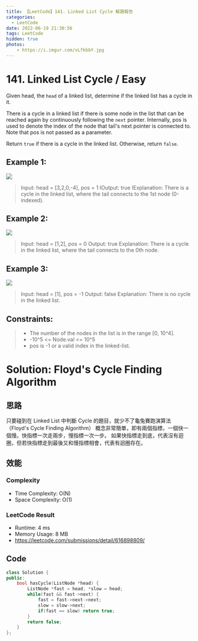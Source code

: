 ```yaml
---
title: 【LeetCode】141. Linked List Cycle 解題報告
categories:
  - LeetCode
date: 2022-06-19 21:30:56
tags: LeetCode
hidden: true
photos:
    - https://i.imgur.com/vLfkbbY.jpg
---
```


# 141. Linked List Cycle / Easy

Given head, the `head` of a linked list, determine if the linked list has a cycle in it.

There is a cycle in a linked list if there is some node in the list that can be reached again by continuously following the `next` pointer. Internally, pos is used to denote the index of the node that tail's next pointer is connected to. Note that pos is not passed as a parameter.

Return `true` if there is a cycle in the linked list. Otherwise, return `false`.

<!-- more -->

## Example 1:
![](https://assets.leetcode.com/uploads/2018/12/07/circularlinkedlist.png)
> Input: head = [3,2,0,-4], pos = 1
> IOutput: true
> IExplanation: There is a cycle in the linked list, where the tail connects to the 1st node (0-indexed).

## Example 2:
![](https://assets.leetcode.com/uploads/2018/12/07/circularlinkedlist_test2.png)
> Input: head = [1,2], pos = 0
> Output: true
> Explanation: There is a cycle in the linked list, where the tail connects to the 0th node.
 
## Example 3:
![](https://assets.leetcode.com/uploads/2018/12/07/circularlinkedlist_test3.png)
> Input: head = [1], pos = -1
> Output: false
> Explanation: There is no cycle in the linked list.

## Constraints:
> - The number of the nodes in the list is in the range [0, 10^4].
> - -10^5 <= Node.val <= 10^5
> - pos is -1 or a valid index in the linked-list.

# Solution: Floyd's Cycle Finding Algorithm
## 思路

只要碰到在 Linked List 中判斷 Cycle 的題目，就少不了龜兔賽跑演算法（Floyd's Cycle Finding Algorithm）
概念非常簡單，即有兩個指標，一個快一個慢。快指標一次走兩步，慢指標一次一步。
如果快指標走到底，代表沒有迴圈，但若快指標走到最後又和慢指標相會，代表有迴圈存在。

## 效能
### Complexity 
- Time Complexity: O(N)
- Space Complexity: O(1)

### LeetCode Result

- Runtime: 4 ms
- Memory Usage: 8 MB
- https://leetcode.com/submissions/detail/616898809/

## Code 
```cpp
class Solution {
public:
    bool hasCycle(ListNode *head) {
        ListNode *fast = head, *slow = head;
        while(fast && fast->next) {
            fast = fast->next->next;
            slow = slow->next;
            if(fast == slow) return true;
        }
        return false;
    }
};
```
